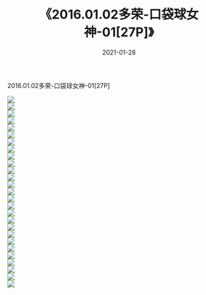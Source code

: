﻿---
layout: post
title:  《2016.01.02多荣-口袋球女神-01[27P]》
date:   2021-01-28
img: http://imgx.orgx.ga/漏D/2021/2016.01.02多荣-口袋球女神-01[27P]/000.jpg
categories: [美女, 清纯, 唯美]
---

2016.01.02多荣-口袋球女神-01[27P]

  ![](http://imgx.orgx.ga/漏D/2021/2016.01.02多荣-口袋球女神-01[27P]/001.jpg) <br> ![](http://imgx.orgx.ga/漏D/2021/2016.01.02多荣-口袋球女神-01[27P]/002.jpg) <br> ![](http://imgx.orgx.ga/漏D/2021/2016.01.02多荣-口袋球女神-01[27P]/003.jpg) <br> ![](http://imgx.orgx.ga/漏D/2021/2016.01.02多荣-口袋球女神-01[27P]/004.jpg) <br> ![](http://imgx.orgx.ga/漏D/2021/2016.01.02多荣-口袋球女神-01[27P]/005.jpg) <br> ![](http://imgx.orgx.ga/漏D/2021/2016.01.02多荣-口袋球女神-01[27P]/006.jpg) <br> ![](http://imgx.orgx.ga/漏D/2021/2016.01.02多荣-口袋球女神-01[27P]/007.jpg) <br> ![](http://imgx.orgx.ga/漏D/2021/2016.01.02多荣-口袋球女神-01[27P]/008.jpg) <br> ![](http://imgx.orgx.ga/漏D/2021/2016.01.02多荣-口袋球女神-01[27P]/009.jpg) <br> ![](http://imgx.orgx.ga/漏D/2021/2016.01.02多荣-口袋球女神-01[27P]/010.jpg) <br> ![](http://imgx.orgx.ga/漏D/2021/2016.01.02多荣-口袋球女神-01[27P]/011.jpg) <br> ![](http://imgx.orgx.ga/漏D/2021/2016.01.02多荣-口袋球女神-01[27P]/012.jpg) <br> ![](http://imgx.orgx.ga/漏D/2021/2016.01.02多荣-口袋球女神-01[27P]/013.jpg) <br> ![](http://imgx.orgx.ga/漏D/2021/2016.01.02多荣-口袋球女神-01[27P]/014.jpg) <br> ![](http://imgx.orgx.ga/漏D/2021/2016.01.02多荣-口袋球女神-01[27P]/015.jpg) <br> ![](http://imgx.orgx.ga/漏D/2021/2016.01.02多荣-口袋球女神-01[27P]/016.jpg) <br> ![](http://imgx.orgx.ga/漏D/2021/2016.01.02多荣-口袋球女神-01[27P]/017.jpg) <br> ![](http://imgx.orgx.ga/漏D/2021/2016.01.02多荣-口袋球女神-01[27P]/018.jpg) <br> ![](http://imgx.orgx.ga/漏D/2021/2016.01.02多荣-口袋球女神-01[27P]/019.jpg) <br> ![](http://imgx.orgx.ga/漏D/2021/2016.01.02多荣-口袋球女神-01[27P]/020.jpg) <br> ![](http://imgx.orgx.ga/漏D/2021/2016.01.02多荣-口袋球女神-01[27P]/021.jpg) <br> ![](http://imgx.orgx.ga/漏D/2021/2016.01.02多荣-口袋球女神-01[27P]/022.jpg) <br> ![](http://imgx.orgx.ga/漏D/2021/2016.01.02多荣-口袋球女神-01[27P]/023.jpg) <br> ![](http://imgx.orgx.ga/漏D/2021/2016.01.02多荣-口袋球女神-01[27P]/024.jpg) <br> ![](http://imgx.orgx.ga/漏D/2021/2016.01.02多荣-口袋球女神-01[27P]/025.jpg) <br> ![](http://imgx.orgx.ga/漏D/2021/2016.01.02多荣-口袋球女神-01[27P]/026.jpg) <br> ![](http://imgx.orgx.ga/漏D/2021/2016.01.02多荣-口袋球女神-01[27P]/027.jpg) <br>
